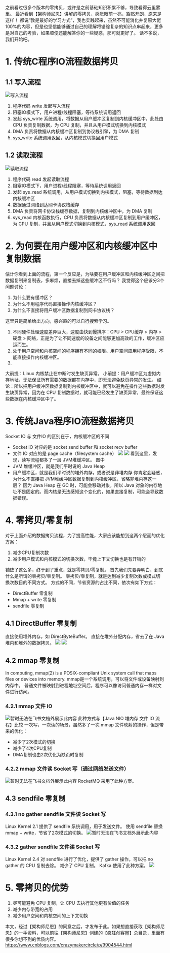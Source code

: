 
之前看过很多个版本的零拷贝，或许是之前基础知识积累不够，导致看得云里雾里。
最近看到【架构师尼恩】讲解的零拷贝，感觉眼前一亮，豁然开朗，原来是这样！
都说“教是最好的学习方式”，我也实践起来，虽然不可能消化并复原大佬100%的内容，但是也坚信能够通过自己的理解将错综复杂的知识点串起来，更多是对自己的考验，如果顺便还能解答你的一些疑惑，那可就更好了。
话不多说，我们开始吧。

# 1. 传统C程序IO流程数据拷贝
## 1.1 写入流程
   ![写入流程](https://github.com/hellboy0621/hellboy0621.github.io/blob/master/images/zero-copy/1.1-write-process.png)
1. 程序代码 write 发起写入流程
1. 阻塞IO模式下，用户进程/线程阻塞，等待系统调用返回
2. 发起 sys_wirte 系统调用，将数据从用户缓冲区复制到内核缓冲区中，此处由 CPU 负责复制数据，为 CPU 复制，并且从用户模式切换到内核模式
3. DMA 负责将数据从内核缓冲区复制到协议栈引擎，为 DMA 复制
4. sys_write 系统调用返回，从内核模式切换回用户模式

## 1.2 读取流程
![读取流程](https://github.com/hellboy0621/hellboy0621.github.io/blob/master/images/zero-copy/1.2-read-process.png)
1. 程序代码 read 发起读取流程
1. 阻塞IO模式下，用户进程/线程阻塞，等待系统调用返回
2. 发起 sys_read 系统调用，从用户模式切换到内核模式，阻塞，等待数据到达内核缓冲区
3. 数据通过网络到达网卡协议栈缓存
4. DMA 负责将网卡协议栈缓存数据，复制到内核缓冲区中，为 DMA 复制
5. sys_read 内核函数执行，CPU 负责将数据从内核缓冲区复制到用户缓冲区，为 CPU 复制，并且从用户模式切换到内核模式，sys_read 系统调用返回

# 2. 为何要在用户缓冲区和内核缓冲区中复制数据
   估计你看到上面的流程，第一个反应是，为啥要在用户缓冲区和内核缓冲区之间把数据复制来复制去，多麻烦，直接去掉这些缓冲区不行吗？
   我觉得这个应该分3个问题讨论：
1. 为什么要有缓冲区？
2. 为什么不用程序代码直接操作内核缓冲区？
3. 为什么不直接将用户缓冲区数据复制到网卡协议栈？

这里只是简单给出方向，感兴趣的可以自行搜索学习。
1. 不同硬件处理速度差异巨大，速度由快到慢排序：CPU > CPU缓存 > 内存 > 硬盘 > 网络，正是为了让不同速度的设备之间能够更加高效的工作，缓冲区应运而生。
2. 处于用户空间和内核空间的程序拥有不同的权限。用户空间应用程序受限，不能直接操作内核缓冲区。
3.
大前提：Linux 内核禁止在中断时发生缺页异常。
小前提：用户缓冲区为虚拟内存地址，无法保证所有需要的数据都在内存中，即无法避免缺页异常的发生。
结论：所以把用户缓冲区数据复制到内核缓冲区中，就可以避免在操作这些数据时发生缺页异常，因为在 CPU 复制数据时，就可能已经发生了缺页异常，最终保证这些数据在内核缓冲区中了。

# 3. 传统Java程序IO流程数据拷贝
   Socket IO 与 文件IO 的区别在于，内核缓冲区的不同
- Socket IO 对应的是 socket send buffer 和 socket recv buffer
- 文件 IO 对应的是 page cache（filesystem cache）
  ![](https://github.com/hellboy0621/hellboy0621.github.io/blob/master/images/zero-copy/3.Java%20NIO%20%E3%80%90%E5%A0%86%E5%86%85%E5%AD%98%20Socket%20IO%E3%80%91%20%E6%B5%81%E7%A8%8B.png)
  ![](https://github.com/hellboy0621/hellboy0621.github.io/blob/master/images/zero-copy/3.Java%20NIO%20%E3%80%90%E5%A0%86%E5%86%85%E5%AD%98%20%E6%96%87%E4%BB%B6%20IO%E3%80%91%20%E6%B5%81%E7%A8%8B.png)
  看到这里，发现，读写流程都多了一层 JVM堆缓冲区。
  图中
- JVM 堆缓冲区，就是我们平时说的 Java Heap
- 用户缓冲区，就是我们平时说的堆外内存，或者说是非堆内存
  你肯定会疑惑，为什么不直接把 JVM堆缓冲区数据复制到内核缓冲区，省略非堆内存这一层？
  因为 Java Heap 在 GC 时，可能会移动对象，所以 Java 对象的内存地址不是固定的。而内核是无法感知这个变化的，如果直接复制，可能会导致数据错误。

# 4. 零拷贝/零复制
   对于上面介绍的数据拷贝流程，为了提高性能，大家应该能想到这两个层面的优化方案：
1. 减少CPU复制次数
2. 减少用户模式和内核模式的切换次数，毕竟上下文切换也是有开销的

铺垫了这么多，终于到了重点，就是零拷贝/零复制。
首先我们先要弄明白，到底什么是所谓的零拷贝/零复制。
零拷贝/零复制，就是达到减少复制次数或模式切换次数目的不同方式。
方式的不同，节省资源的占比不同，依次有如下方式：
- DirectBuffer 零复制
- Mmap + write 零复制
- sendfile 零复制

## 4.1 DirectBuffer 零复制
直接使用堆外内存，如 DirectByteBuffer。
直接在堆外分配内存，省去了在 Java 堆内和堆外的数据拷贝。
![](https://github.com/hellboy0621/hellboy0621.github.io/blob/master/images/zero-copy/4.1-Java%20NIO%20%E3%80%90%E7%9B%B4%E6%8E%A5%E5%86%85%E5%AD%98%20Socket%20IO%E3%80%91%20%E6%B5%81%E7%A8%8B.png)
![](https://github.com/hellboy0621/hellboy0621.github.io/blob/master/images/zero-copy/4.2-Java%20NIO%20%E3%80%90%E7%9B%B4%E6%8E%A5%E5%86%85%E5%AD%98%20%E6%96%87%E4%BB%B6%20IO%E3%80%91%20%E6%B5%81%E7%A8%8B.png)

## 4.2 mmap 零复制
In computing, mmap(2) is a POSIX-compliant Unix system call that maps files or devices into memory.
mmap是一个系统调用，可以将文件或设备映射到内存中。
普通文件被映射到进程地址空间后，程序可以像访问普通内存一样对文件进行访问。
### 4.2.1 mmap 文件 IO
![](https://github.com/hellboy0621/hellboy0621.github.io/blob/master/images/zero-copy/4.2.1-Java%20NIO%20%E3%80%90mmap%20%E6%96%87%E4%BB%B6%20IO%E3%80%91%20%E6%B5%81%E7%A8%8B.png)暂时无法在飞书文档外展示此内容
此种方式与【Java NIO 堆内存 文件 IO 流程】比较
一次写，一次读的场景，虽然多了一次 mmap 文件映射的操作，但是带来的优化：
- 减少了2次模式的切换
- 减少了4次CPU复制
- DMA复制也由2次优化为缺页时复制

### 4.2.2 mmap 文件读 Socket 写（通过网络发送文件）
![](https://github.com/hellboy0621/hellboy0621.github.io/blob/master/images/zero-copy/4.2.2-Java%20NIO%20%E3%80%90mmap%20%E6%96%87%E4%BB%B6%E8%AF%BB%20Socket%20%E5%86%99%E3%80%91%20IO%20%E6%B5%81%E7%A8%8B.png)暂时无法在飞书文档外展示此内容
RocketMQ 采用了此种方案。

## 4.3 sendfile 零复制
### 4.3.1 no gather sendfile 文件读 Socket 写
Linux Kernel 2.1 提供了 sendfile 系统调用，用于发送文件。
使用 sendfile 替换 mmap + write，节省了2次模式的切换。
![](https://github.com/hellboy0621/hellboy0621.github.io/blob/master/images/zero-copy/4.3.1-Java%20NIO%20%E3%80%90gather%20sendfile%20%E6%96%87%E4%BB%B6%E8%AF%BB%20Socket%20%E5%86%99%E3%80%91%20IO%20%E6%B5%81%E7%A8%8B.png)暂时无法在飞书文档外展示此内容
### 4.3.2 gather sendfile  文件读 Socket 写
Linux Kernel 2.4 对 sendfile 进行了优化，提供了 gather 操作，可以把 no gather 的 CPU 复制去除。
减少了 CPU 复制。
Kafka 使用了此种方案。
![](https://github.com/hellboy0621/hellboy0621.github.io/blob/master/images/zero-copy/4.3.1-Java%20NIO%20%E3%80%90no%20gather%20sendfile%20%E6%96%87%E4%BB%B6%E8%AF%BB%20Socket%20%E5%86%99%E3%80%91%20IO%20%E6%B5%81%E7%A8%8B.png)

# 5. 零拷贝的优势
1. 尽可能避免 CPU 复制，让 CPU 去执行其他更有价值的任务
2. 减少内存带宽的占用
3. 减少用户空间和内核空间的上下文切换

本文，经过【架构师尼恩】的同意之后，才发布于此。如果想直接获取【架构师尼恩】的一手资料，可以前往【架构师尼恩】创建的【疯狂创客圈】总目录，里面有很多你想不到的优质内容。
https://www.cnblogs.com/crazymakercircle/p/9904544.html
